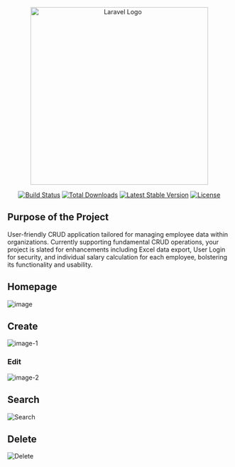 <p align="center"><a href="https://laravel.com" target="_blank"><img src="https://raw.githubusercontent.com/laravel/art/master/logo-lockup/5%20SVG/2%20CMYK/1%20Full%20Color/laravel-logolockup-cmyk-red.svg" width="400" alt="Laravel Logo"></a></p>

<p align="center">
<a href="https://github.com/laravel/framework/actions"><img src="https://github.com/laravel/framework/workflows/tests/badge.svg" alt="Build Status"></a>
<a href="https://packagist.org/packages/laravel/framework"><img src="https://img.shields.io/packagist/dt/laravel/framework" alt="Total Downloads"></a>
<a href="https://packagist.org/packages/laravel/framework"><img src="https://img.shields.io/packagist/v/laravel/framework" alt="Latest Stable Version"></a>
<a href="https://packagist.org/packages/laravel/framework"><img src="https://img.shields.io/packagist/l/laravel/framework" alt="License"></a>
</p>

## Purpose of the Project

User-friendly CRUD application tailored for managing employee data within organizations. Currently supporting fundamental CRUD operations, your project is slated for enhancements including Excel data export, User Login for security, and individual salary calculation for each employee, bolstering its functionality and usability.

## Homepage

![image](https://github.com/Yohann01/Laravel-CRUD-Project/assets/82199055/1465cd94-3741-49a7-b079-fe13fce23fd1)



## Create

![image-1](https://github.com/Yohann01/Laravel-CRUD-Project/assets/82199055/ad9dc279-8b46-4e9a-92e5-b6f857c71755)

### Edit

![image-2](https://github.com/Yohann01/Laravel-CRUD-Project/assets/82199055/a792cd9d-95c5-4156-a2f7-729f22b417f4)

## Search

![Search](https://github.com/Yohann01/Laravel-CRUD-Project/assets/82199055/51a0eb83-44e2-4e2f-ad93-abe6deefe081)



## Delete

![Delete](https://github.com/Yohann01/Laravel-CRUD-Project/assets/82199055/e661028e-c9a2-42bf-a4a2-3480f2beb849)





